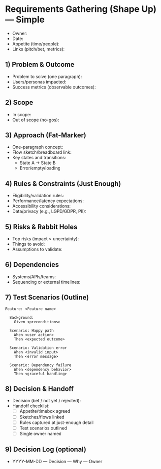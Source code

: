 # Requirements Gathering (Shape Up) — Simple

- Owner: 
- Date: 
- Appetite (time/people): 
- Links (pitch/bet, metrics): 

## 1) Problem & Outcome

- Problem to solve (one paragraph): 
- Users/personas impacted: 
- Success metrics (observable outcomes): 

## 2) Scope

- In scope: 
- Out of scope (no-gos): 

## 3) Approach (Fat-Marker)

- One-paragraph concept: 
- Flow sketch/breadboard link: 
- Key states and transitions:
  - State A → State B
  - Error/empty/loading

## 4) Rules & Constraints (Just Enough)

- Eligibility/validation rules: 
- Performance/latency expectations: 
- Accessibility considerations: 
- Data/privacy (e.g., LGPD/GDPR, PII): 

## 5) Risks & Rabbit Holes

- Top risks (impact × uncertainty): 
- Things to avoid: 
- Assumptions to validate: 

## 6) Dependencies

- Systems/APIs/teams: 
- Sequencing or external timelines: 

## 7) Test Scenarios (Outline)

```gherkin
Feature: <Feature name>

  Background:
    Given <preconditions>

  Scenario: Happy path
    When <user action>
    Then <expected outcome>

  Scenario: Validation error
    When <invalid input>
    Then <error message>

  Scenario: Dependency failure
    When <dependency behavior>
    Then <graceful handling>
```

## 8) Decision & Handoff

- Decision (bet / not yet / rejected): 
- Handoff checklist:
  - [ ] Appetite/timebox agreed
  - [ ] Sketches/flows linked
  - [ ] Rules captured at just-enough detail
  - [ ] Test scenarios outlined
  - [ ] Single owner named

## 9) Decision Log (optional)

- YYYY-MM-DD — Decision — Why — Owner
